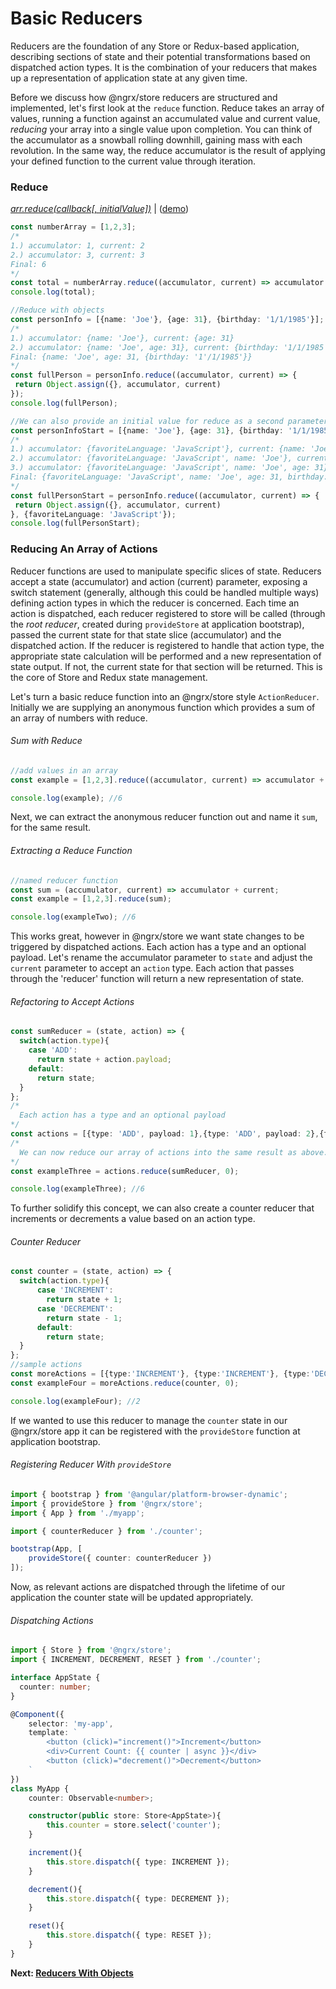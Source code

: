 # Basic Reducers



Reducers are the foundation of any Store or Redux-based application, describing sections of state and their potential transformations 
based on dispatched action types. It is the combination of your reducers that makes up a representation of application state 
at any given time.

Before we discuss how @ngrx/store reducers are structured and implemented, let's first look at the `reduce` function. 
Reduce takes an array of values, running a function against an accumulated value and current value, *reducing* your array 
into a single value upon completion. 
You can think of the accumulator as a snowball rolling downhill, gaining mass with each revolution. 
In the same way, the reduce accumulator is the result of applying your defined function to the current value through iteration. 

### Reduce
[*arr.reduce(callback[, initialValue])*](https://developer.mozilla.org/en-US/docs/Web/JavaScript/Reference/Global_Objects/Array/Reduce) | ([demo](http://jsbin.com/jetodulayi/edit?js,console))

```ts
const numberArray = [1,2,3];
/*
1.) accumulator: 1, current: 2
2.) accumulator: 3, current: 3
Final: 6
*/
const total = numberArray.reduce((accumulator, current) => accumulator + current);
console.log(total);

//Reduce with objects
const personInfo = [{name: 'Joe'}, {age: 31}, {birthday: '1/1/1985'}];
/*
1.) accumulator: {name: 'Joe'}, current: {age: 31}
2.) accumulator: {name: 'Joe', age: 31}, current: {birthday: '1/1/1985'}
Final: {name: 'Joe', age: 31, {birthday: '1'/1/1985'}}
*/
const fullPerson = personInfo.reduce((accumulator, current) => {
 return Object.assign({}, accumulator, current)
});
console.log(fullPerson);

//We can also provide an initial value for reduce as a second parameter
const personInfoStart = [{name: 'Joe'}, {age: 31}, {birthday: '1/1/1985'}];
/*
1.) accumulator: {favoriteLanguage: 'JavaScript'}, current: {name: 'Joe'}
2.) accumulator: {favoriteLanguage: 'JavaScript', name: 'Joe'}, current: {age: 31}
3.) accumulator: {favoriteLanguage: 'JavaScript', name: 'Joe', age: 31}, current: {birthday: '1/1/1985'}
Final: {favoriteLanguage: 'JavaScript', name: 'Joe', age: 31, birthday: '1/1/1985'}
*/
const fullPersonStart = personInfo.reduce((accumulator, current) => {
 return Object.assign({}, accumulator, current)
}, {favoriteLanguage: 'JavaScript'});
console.log(fullPersonStart);
``` 

### Reducing An Array of Actions

Reducer functions are used to manipulate specific slices of state. Reducers accept a state (accumulator) and action (current) parameter, 
exposing a switch statement (generally, although this could be handled multiple ways) defining action types in which the reducer is concerned.
Each time an action is dispatched, each reducer registered to store will be called (through the *root reducer*, created during `provideStore` at application bootstrap), 
passed the current state for that state slice (accumulator) and the dispatched action. 
If the reducer is registered to handle that action type, the appropriate state calculation will be performed and a new representation of 
state output. If not, the current state for that section will be returned. This is the core of Store and Redux state management.

Let's turn a basic reduce function into an @ngrx/store style `ActionReducer`.
Initially we are supplying an anonymous function which provides a sum of an array of numbers with reduce.

###### Sum with Reduce
```ts
//add values in an array
const example = [1,2,3].reduce((accumulator, current) => accumulator + current);

console.log(example); //6
```

Next, we can extract the anonymous reducer function out and name it `sum`, for the same result.

###### Extracting a Reduce Function
```ts
//named reducer function
const sum = (accumulator, current) => accumulator + current;
const example = [1,2,3].reduce(sum);

console.log(exampleTwo); //6
```

This works great, however in @ngrx/store we want state changes to be triggered by dispatched actions. Each action has a type and an optional payload. 
Let's rename the accumulator parameter to `state` and adjust the `current` parameter to accept an `action` type. 
Each action that passes through the 'reducer' function will return a new representation of state.

###### Refactoring to Accept Actions
```ts
const sumReducer = (state, action) => {
  switch(action.type){
    case 'ADD':
      return state + action.payload;
    default:
      return state;
  }
};
/*
  Each action has a type and an optional payload
*/
const actions = [{type: 'ADD', payload: 1},{type: 'ADD', payload: 2},{type: 'ADD', payload: 3}];
/*
  We can now reduce our array of actions into the same result as above.
*/
const exampleThree = actions.reduce(sumReducer, 0);

console.log(exampleThree); //6
```

To further solidify this concept, we can also create a counter reducer that increments or decrements a value based on an action type.

###### Counter Reducer
```ts
const counter = (state, action) => {
  switch(action.type){
      case 'INCREMENT':
        return state + 1;
      case 'DECREMENT':
        return state - 1;
      default:
        return state;
  }
};
//sample actions
const moreActions = [{type:'INCREMENT'}, {type:'INCREMENT'}, {type:'DECREMENT'}, {type:'INCREMENT'}];
const exampleFour = moreActions.reduce(counter, 0);

console.log(exampleFour); //2
```

If we wanted to use this reducer to manage the `counter` state in our @ngrx/store app it can be registered with the 
`provideStore` function at application bootstrap.

###### Registering Reducer With `provideStore`
```ts
import { bootstrap } from '@angular/platform-browser-dynamic';
import { provideStore } from '@ngrx/store';
import { App } from './myapp';

import { counterReducer } from './counter';

bootstrap(App, [
	provideStore({ counter: counterReducer })
]);
```

Now, as relevant actions are dispatched through the lifetime of our application
the counter state will be updated appropriately.

###### Dispatching Actions
```ts
import { Store } from '@ngrx/store';
import { INCREMENT, DECREMENT, RESET } from './counter';

interface AppState {
  counter: number;
}

@Component({
	selector: 'my-app',
	template: `
		<button (click)="increment()">Increment</button>
		<div>Current Count: {{ counter | async }}</div>
		<button (click)="decrement()">Decrement</button>
	`
})
class MyApp {
	counter: Observable<number>;

	constructor(public store: Store<AppState>){
		this.counter = store.select('counter');
	}

	increment(){
		this.store.dispatch({ type: INCREMENT });
	}

	decrement(){
		this.store.dispatch({ type: DECREMENT });
	}

	reset(){
		this.store.dispatch({ type: RESET });
	}
}
```

**Next: [Reducers With Objects](objects.md)**
